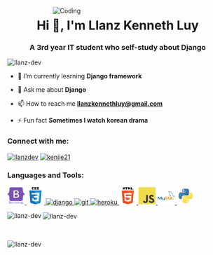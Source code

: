 <p align="left"><img align="right" alt="Coding" width="400" src="https://external-preview.redd.it/ye-aiKmemzYJmDogvdQWWDO2AzZrldxy2FGW31ey-ds.gif?format=mp4&s=fa51d02d7b443c22dc6cdbd135808c75c66eeaf0"/></p>
<h1 align="center">Hi 👋, I'm Llanz Kenneth Luy</h1>
<h3 align="center">A 3rd year IT student who self-study about Django</h3>

<p align="left"> <img src="https://komarev.com/ghpvc/?username=llanz-dev&label=Profile%20views&color=0e75b6&style=flat" alt="llanz-dev" /> </p>

- 🌱 I’m currently learning **Django framework**

- 💬 Ask me about **Django**

- 📫 How to reach me **llanzkennethluy@gmail.com**

- ⚡ Fun fact **Sometimes I watch korean drama**

<h3 align="left">Connect with me:</h3>
<p align="left">
<a href="https://dev.to/llanzdev" target="blank"><img align="center" src="https://raw.githubusercontent.com/rahuldkjain/github-profile-readme-generator/master/src/images/icons/Social/devto.svg" alt="llanzdev" height="30" width="40" /></a>
<a href="https://www.leetcode.com/kenjie21" target="blank"><img align="center" src="https://raw.githubusercontent.com/rahuldkjain/github-profile-readme-generator/master/src/images/icons/Social/leet-code.svg" alt="kenjie21" height="30" width="40" /></a>
</p>

<h3 align="left">Languages and Tools:</h3>
<p align="left"> <a href="https://getbootstrap.com" target="_blank" rel="noreferrer"> <img src="https://raw.githubusercontent.com/devicons/devicon/master/icons/bootstrap/bootstrap-plain-wordmark.svg" alt="bootstrap" width="40" height="40"/> </a> <a href="https://www.w3schools.com/css/" target="_blank" rel="noreferrer"> <img src="https://raw.githubusercontent.com/devicons/devicon/master/icons/css3/css3-original-wordmark.svg" alt="css3" width="40" height="40"/> </a> <a href="https://www.djangoproject.com/" target="_blank" rel="noreferrer"> <img src="https://cdn.worldvectorlogo.com/logos/django.svg" alt="django" width="40" height="40"/> </a> <a href="https://git-scm.com/" target="_blank" rel="noreferrer"> <img src="https://www.vectorlogo.zone/logos/git-scm/git-scm-icon.svg" alt="git" width="40" height="40"/> </a> <a href="https://heroku.com" target="_blank" rel="noreferrer"> <img src="https://www.vectorlogo.zone/logos/heroku/heroku-icon.svg" alt="heroku" width="40" height="40"/> </a> <a href="https://www.w3.org/html/" target="_blank" rel="noreferrer"> <img src="https://raw.githubusercontent.com/devicons/devicon/master/icons/html5/html5-original-wordmark.svg" alt="html5" width="40" height="40"/> </a> <a href="https://developer.mozilla.org/en-US/docs/Web/JavaScript" target="_blank" rel="noreferrer"> 
 <img src="https://raw.githubusercontent.com/devicons/devicon/master/icons/javascript/javascript-original.svg" alt="javascript" width="40" height="40"/> </a> <a href="https://www.mysql.com/" target="_blank" rel="noreferrer"> <img src="https://raw.githubusercontent.com/devicons/devicon/master/icons/mysql/mysql-original-wordmark.svg" alt="mysql" width="40" height="40"/> </a> <a href="https://www.python.org" target="_blank" rel="noreferrer"> <img src="https://raw.githubusercontent.com/devicons/devicon/master/icons/python/python-original.svg" alt="python" width="40" height="40"/> </a> </p>

<p><img align="left" src="https://github-readme-stats.vercel.app/api/top-langs?username=llanz-dev&show_icons=true&title_color=ff0026&text_color=bbff00&bg_color=000000&locale=en&layout=compact" alt="llanz-dev" /></p>

<p>&nbsp;<img align="center" src="https://github-readme-stats.vercel.app/api?username=llanz-dev&show_icons=true&locale=en" alt="llanz-dev" /></p>
<br>
<p><img align="center" src="https://github-readme-streak-stats.herokuapp.com/?user=llanz-dev&" alt="llanz-dev" /></p>
